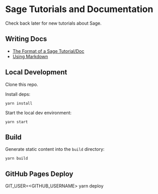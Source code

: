 # Sage Tutorials and Documentation

Check back later for new tutorials about Sage.

## Writing Docs

* [The Format of a Sage Tutorial/Doc](./writing-docs/doc-format.md)
* [Using Markdown](./writing-docs/using-markdown.md)


## Local Development

Clone this repo.

Install deps:
```console
yarn install
```

Start the local dev environment:

```console
yarn start
```

## Build

Generate static content into the `build` directory:

```console
yarn build
```

## GitHub Pages Deploy

GIT_USER=<GITHUB_USERNAME> yarn deploy



